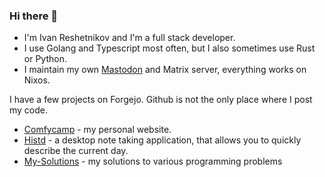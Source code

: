 ### Hi there 👋

- I'm Ivan Reshetnikov and I'm a full stack developer.
- I use Golang and Typescript most often, but I also sometimes use Rust or Python.
- I maintain my own [Mastodon](https://m.comfycamp.space) and Matrix server, everything works on Nixos.

I have a few projects on Forgejo. Github is not the only place where I post my code.

- [Comfycamp](https://git.comfycamp.space/lumin/comfycamp) - my personal website.
- [Histd](https://git.comfycamp.space/lumin/histd) - a desktop note taking application, that allows you to quickly describe the current day.
- [My-Solutions](https://git.comfycamp.space/lumin/my-solutions) - my solutions to various programming problems
